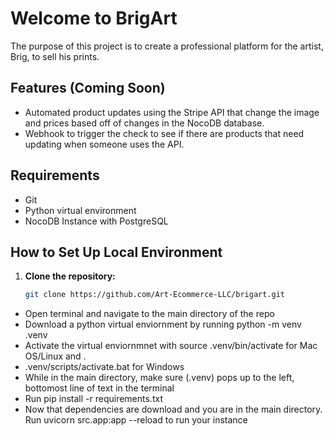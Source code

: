 # Welcome to BrigArt

The purpose of this project is to create a professional platform for the artist, Brig, to sell his prints.

## Features (Coming Soon)
- Automated product updates using the Stripe API that change the image and prices based off of changes in the NocoDB database.
- Webhook to trigger the check to see if there are products that need updating when someone uses the API.

## Requirements
- Git
- Python virtual environment
- NocoDB Instance with PostgreSQL

## How to Set Up Local Environment

1. **Clone the repository:**

   ```bash
   git clone https://github.com/Art-Ecommerce-LLC/brigart.git


* Open terminal and navigate to the main directory of the repo
* Download a python virtual enviornment by running python -m venv .venv
* Activate the virtual enviornmnet with source .venv/bin/activate for Mac OS/Linux and .
* .venv/scripts/activate.bat for Windows
* While in the main directory, make sure (.venv) pops up to the left, bottomost line of text in the terminal
* Run pip install -r requirements.txt
* Now that dependencies are download and you are in the main directory. Run uvicorn src.app:app --reload to run your instance



